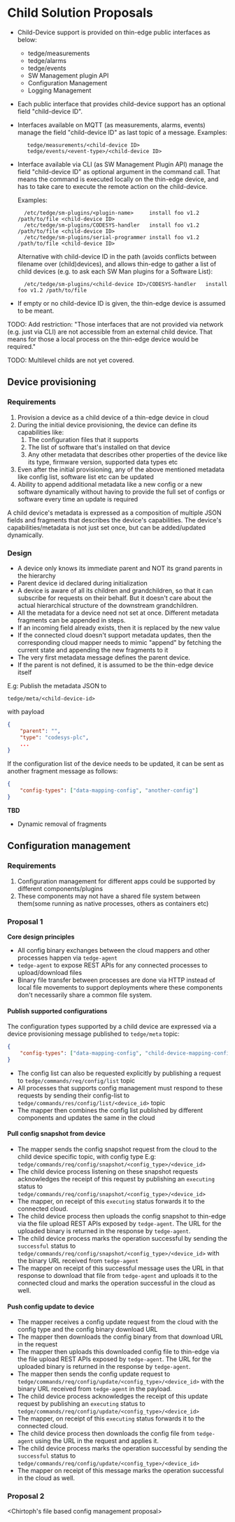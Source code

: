 # Child Solution Proposals

* Child-Device support is provided on thin-edge public interfaces as below:
    - tedge/measurements
    - tedge/alarms
    - tedge/events
    - SW Management plugin API
    - Configuration Management
    - Logging Management
    
* Each public interface that provides child-device support has an optional field "child-device ID".

* Interfaces available on MQTT (as measurements, alarms, events) manage the field "child-device ID" as last topic of a message.
  Examples:
  
  ```
     tedge/measurements/<child-device ID>
     tedge/events/<event-type>/<child-device ID>
  ```

- Interface available via CLI (as SW Management Plugin API) manage the field "child-device ID" as optional argument in the command call.
  That means the command is executed locally on the thin-edge device, and has to take care to execute the remote action on the child-device.

  Examples:
  ```
    /etc/tedge/sm-plugins/<plugin-name>     install foo v1.2 /path/to/file <child-device ID>
    /etc/tedge/sm-plugins/CODESYS-handler   install foo v1.2 /path/to/file <child-device ID>
    /etc/tedge/sm-plugins/serial-programmer install foo v1.2 /path/to/file <child-device ID>
  ```
  Alternative with child-device ID in the path (avoids conflicts between filename over (child)devices), and allows thin-edge to gather a list of child devices (e.g. to ask each SW Man plugins for a Software List):
  ```
    /etc/tedge/sm-plugins/<child-device ID>/CODESYS-handler   install foo v1.2 /path/to/file
  ```

- If empty or no child-device ID is given, the thin-edge device is assumed to be meant.


TODO: Add restriction: "Those interfaces that are not provided via network (e.g. just via CLI) are not accessible from an external child device. That means for those a local process on the thin-edge device would be required."

TODO: Multilevel childs are not yet covered.

## Device provisioning

### Requirements

1. Provision a device as a child device of a thin-edge device in cloud
2. During the initial device provisioning, the device can define its capabilities like:
   1. The configuration files that it supports
   2. The list of software that's installed on that device
   3. Any other metadata that describes other properties of the device like its type, firmware version, supported data types etc
3. Even after the initial provisioning, any of the above mentioned metadata like config list, software list etc can be updated
4. Ability to append additional metadata like a new config or a new software dynamically without having to provide the full set of configs or software every time an update is required

A child device's metadata is expressed as a composition of multiple JSON fields and fragments that describes the device's capabilities.
The device's capabilities/metadata is not just set once, but can be added/updated dynamically.

### Design

* A device only knows its immediate parent and NOT its grand parents in the hierarchy
* Parent device id declared during initialization
* A device is aware of all its children and grandchildren, so that it can subscribe for requests on their behalf.
  But it doesn't care about the actual hierarchical structure of the downstream grandchildren.
* All the metadata for a device need not set at once. Different metadata fragments can be appended in steps.
* If an incoming field already exists, then it is replaced by the new value
* If the connected cloud doesn't support metadata updates,
  then the corresponding cloud mapper needs to mimic "append" by fetching the current state and appending the new fragments to it
* The very first metadata message defines the parent device.
* If the parent is not defined, it is assumed to be the thin-edge device itself

E.g: Publish the metadata JSON to

`tedge/meta/<child-device-id>`

with payload 

```json
{
    "parent": "",
    "type": "codesys-plc",
    ...
}
```

If the configuration list of the device needs to be updated, it can be sent as another fragment message as follows:

```json
{
    "config-types": ["data-mapping-config", "another-config"]
}
```

**TBD**

* Dynamic removal of fragments

## Configuration management

### Requirements

1. Configuration management for different apps could be supported by different components/plugins
2. These components may not have a shared file system between them(some running as native processes, others as containers etc)

### Proposal 1

**Core design principles**

* All config binary exchanges between the cloud mappers and other processes happen via `tedge-agent`
* `tedge-agent` to expose REST APIs for any connected processes to upload/download files
* Binary file transfer between processes are done via HTTP instead of local file movements to support deployments where these components don't necessarily share a common file system.

#### Publish supported configurations

The configuration types supported by a child device are expressed via a device provisioning message published to `tedge/meta` topic:

```json
{
    "config-types": ["data-mapping-config", "child-device-mapping-config"]
}
```

* The config list can also be requested explicitly by publishing a request to `tedge/commands/req/config/list` topic
* All processes that supports config management must respond to these requests by sending their config-list to `tedge/commands/res/config/list/<device_id>` topic
* The mapper then combines the config list published by different components and updates the same in the cloud

#### Pull config snapshot from device

* The mapper sends the config snapshot request from the cloud to the child device specific topic, with config type
  E.g: `tedge/commands/req/config/snapshot/<config_type>/<device_id>`
* The child device process listening on these snapshot requests acknowledges the receipt of this request by publishing an `executing` status to `tedge/commands/req/config/snapshot/<config_type>/<device_id>`
* The mapper, on receipt of this `executing` status forwards it to the connected cloud.
* The child device process then uploads the config snapshot to thin-edge via the file upload REST APIs exposed by `tedge-agent`.
  The URL for the uploaded binary is returned in the response by `tedge-agent`.
* The child device process marks the operation successful by sending the `successful` status to `tedge/commands/req/config/snapshot/<config_type>/<device_id>` with the binary URL received from `tedge-agent`
* The mapper on receipt of this successful message uses the URL in that response to download that file from `tedge-agent` and uploads it to the connected cloud and marks the operation successful in the cloud as well.

#### Push config update to device

* The mapper receives a config update request from the cloud with the config type and the config binary download URL
* The mapper then downloads the config binary from that download URL in the request
* The mapper then uploads this downloaded config file to thin-edge via the file upload REST APIs exposed by `tedge-agent`.
  The URL for the uploaded binary is returned in the response by `tedge-agent`.
* The mapper then sends the config update request to `tedge/commands/req/config/update/<config_type>/<device_id>` with the binary URL received from `tedge-agent` in the payload.
* The child device process acknowledges the receipt of this update request by publishing an `executing` status to `tedge/commands/req/config/update/<config_type>/<device_id>`
* The mapper, on receipt of this `executing` status forwards it to the connected cloud.
* The child device process then downloads the config file from `tedge-agent` using the URL in the request and applies it.
* The child device process marks the operation successful by sending the `successful` status to `tedge/commands/req/config/update/<config_type>/<device_id>`
* The mapper on receipt of this message marks the operation successful in the cloud as well.

### Proposal 2

<Chirtoph's file based config management proposal>
